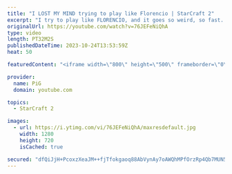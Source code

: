 ```yaml
---
title: "I LOST MY MIND trying to play like Florencio | StarCraft 2"
excerpt: "I try to play like FLORENCIO, and it goes so weird, so fast. I can't believe how much I have to change to get anywhere close to the madness that is Florencio's playstyle. Absolutely ridiculous.  🧜Florencio Files Playlist: https://www.youtube.com/playlist?list=PLFUDU8AOevUfznFLMRCxI0ez9HZTyL6Tk 🧜Florencio"
originalUrl: https://youtube.com/watch?v=76JEFeNiQhA
type: video
length: PT32M2S
publishedDateTime: 2023-10-24T13:53:59Z
heat: 50

featuredContent: "<iframe width=\"800\" height=\"500\" frameborder=\"0\" src=\"https://www.youtube.com/embed/76JEFeNiQhA\" allow=\"accelerometer; autoplay; encrypted-media; gyroscope; picture-in-picture\" allowfullscreen></iframe>"

provider:
  name: PiG
  domain: youtube.com

topics:
  - StarCraft 2

images:
  - url: https://i.ytimg.com/vi/76JEFeNiQhA/maxresdefault.jpg
    width: 1280
    height: 720
    isCached: true

secured: "dfQiJjH+PcoxzXeaJM++fjTfokgaoq88AbVynAy7oAWQhMPfOrzRp4Qb7MUN5s81j79qKtJiUFrh0FMjrOV10qwN0IRvUsplCXOc0+ajJoEJZu3/kYrCUAgrtB8SmRCRNZtlZbWmsNR0oqz9qIvAgrfUfVwVUHCcS/oGReAmpQ2RFMEgdK8IibpS4lZ0X5aR0AE1gxGxJLkx+NnxMHZpj5GaV7DL0SpmFgn+iysFN5ienJKOx62gkwFPAPpznDfwIWrxzfZZBKxtMYvxMF+yKO36gssovRxpXis1VX41y8r/gtzkH10m1qCHmu5CFrxpr5XkEOwfibBnYeFxxFy/tASM5g6DfqSKF5QICpyqBDBr1KuUVx7IzLACPzJVYGWy+wxsaaT6Mubig3z0N/6E8y24T70x2cH88Vv4HVcjC+w=;o+MBnDDpengboVNynz+vAQ=="
---
```


